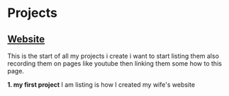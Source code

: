 # Projects

## [Website](http://tiger5942.github.io/projects)

This is the start of all my projects i create i want to start listing them also recording them on pages like youtube then linking them some how to this page.

**1. my first project**
I am listing is how I created my wife's website
